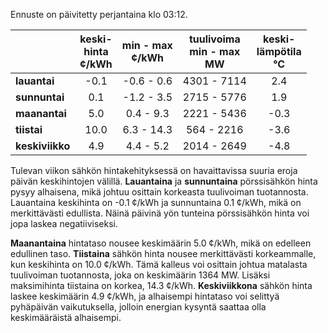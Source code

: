 Ennuste on päivitetty perjantaina klo 03:12.

|             | keski-<br>hinta<br>¢/kWh | min - max<br>¢/kWh | tuulivoima<br>min - max<br>MW | keski-<br>lämpötila<br>°C |
|:-------------|:----------------:|:----------------:|:-------------:|:-------------:|
| **lauantai** | -0.1             | -0.6 - 0.6       | 4301 - 7114   | 2.4           |
| **sunnuntai**| 0.1              | -1.2 - 3.5       | 2715 - 5776   | 1.9           |
| **maanantai**| 5.0              | 0.4 - 9.3        | 2221 - 5436   | -0.3          |
| **tiistai**  | 10.0             | 6.3 - 14.3       | 564 - 2216    | -3.6          |
| **keskiviikko** | 4.9           | 4.4 - 5.2        | 2014 - 2649   | -4.8          |

Tulevan viikon sähkön hintakehityksessä on havaittavissa suuria eroja päivän keskihintojen välillä. **Lauantaina** ja **sunnuntaina** pörssisähkön hinta pysyy alhaisena, mikä johtuu osittain korkeasta tuulivoiman tuotannosta. Lauantaina keskihinta on -0.1 ¢/kWh ja sunnuntaina 0.1 ¢/kWh, mikä on merkittävästi edullista. Näinä päivinä yön tunteina pörssisähkön hinta voi jopa laskea negatiiviseksi.

**Maanantaina** hintataso nousee keskimäärin 5.0 ¢/kWh, mikä on edelleen edullinen taso. **Tiistaina** sähkön hinta nousee merkittävästi korkeammalle, kun keskihinta on 10.0 ¢/kWh. Tämä kalleus voi osittain johtua matalasta tuulivoiman tuotannosta, joka on keskimäärin 1364 MW. Lisäksi maksimihinta tiistaina on korkea, 14.3 ¢/kWh. **Keskiviikkona** sähkön hinta laskee keskimäärin 4.9 ¢/kWh, ja alhaisempi hintataso voi selittyä pyhäpäivän vaikutuksella, jolloin energian kysyntä saattaa olla keskimääräistä alhaisempi.